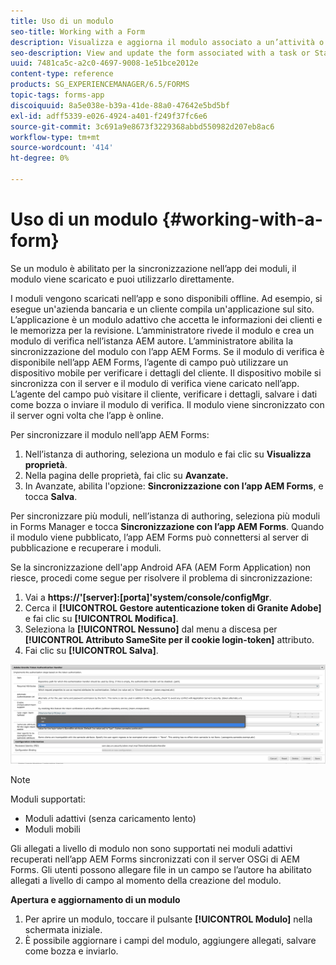 ```yaml
---
title: Uso di un modulo
seo-title: Working with a Form
description: Visualizza e aggiorna il modulo associato a un’attività o a un punto iniziale nell’app AEM Forms
seo-description: View and update the form associated with a task or Startpoint in the AEM Forms app
uuid: 7481ca5c-a2c0-4697-9008-1e51bce2012e
content-type: reference
products: SG_EXPERIENCEMANAGER/6.5/FORMS
topic-tags: forms-app
discoiquuid: 8a5e038e-b39a-41de-88a0-47642e5bd5bf
exl-id: adff5339-e026-4924-a401-f249f37fc6e6
source-git-commit: 3c691a9e8673f3229368abbd550982d207eb8ac6
workflow-type: tm+mt
source-wordcount: '414'
ht-degree: 0%

---
```


# Uso di un modulo {#working-with-a-form}

Se un modulo è abilitato per la sincronizzazione nell’app dei moduli, il modulo viene scaricato e puoi utilizzarlo direttamente.

I moduli vengono scaricati nell’app e sono disponibili offline. Ad esempio, si esegue un&#39;azienda bancaria e un cliente compila un&#39;applicazione sul sito. L’applicazione è un modulo adattivo che accetta le informazioni dei clienti e le memorizza per la revisione. L’amministratore rivede il modulo e crea un modulo di verifica nell’istanza AEM autore. L’amministratore abilita la sincronizzazione del modulo con l’app AEM Forms. Se il modulo di verifica è disponibile nell’app AEM Forms, l’agente di campo può utilizzare un dispositivo mobile per verificare i dettagli del cliente. Il dispositivo mobile si sincronizza con il server e il modulo di verifica viene caricato nell’app. L’agente del campo può visitare il cliente, verificare i dettagli, salvare i dati come bozza o inviare il modulo di verifica. Il modulo viene sincronizzato con il server ogni volta che l’app è online.

Per sincronizzare il modulo nell’app AEM Forms:

1. Nell’istanza di authoring, seleziona un modulo e fai clic su **Visualizza proprietà**.
1. Nella pagina delle proprietà, fai clic su **Avanzate.**
1. In Avanzate, abilita l&#39;opzione: **Sincronizzazione con l’app AEM Forms**, e tocca **Salva**.

Per sincronizzare più moduli, nell’istanza di authoring, seleziona più moduli in Forms Manager e tocca **Sincronizzazione con l’app AEM Forms**. Quando il modulo viene pubblicato, l’app AEM Forms può connettersi al server di pubblicazione e recuperare i moduli.

Se la sincronizzazione dell&#39;app Android AFA (AEM Form Application) non riesce, procedi come segue per risolvere il problema di sincronizzazione:

1. Vai a **https://&#39;[server]:[porta]&#39;system/console/configMgr**.
1. Cerca il **[!UICONTROL Gestore autenticazione token di Granite Adobe]** e fai clic su **[!UICONTROL Modifica]**.
1. Seleziona la **[!UICONTROL Nessuno]** dal menu a discesa per **[!UICONTROL Attributo SameSite per il cookie login-token]** attributo.
1. Fai clic su **[!UICONTROL Salva]**.

![Sincronizza immagine con l’app Android AFA](/help/forms/using/assets/afaandroid.png)

>[!NOTE]
>
>Moduli supportati:
>
>* Moduli adattivi (senza caricamento lento)
>* Moduli mobili
>
>Gli allegati a livello di modulo non sono supportati nei moduli adattivi recuperati nell’app AEM Forms sincronizzati con il server OSGi di AEM Forms. Gli utenti possono allegare file in un campo se l’autore ha abilitato allegati a livello di campo al momento della creazione del modulo.


**Apertura e aggiornamento di un modulo**

1. Per aprire un modulo, toccare il pulsante **[!UICONTROL Modulo]** nella schermata iniziale.
1. È possibile aggiornare i campi del modulo, aggiungere allegati, salvare come bozza e inviarlo.
